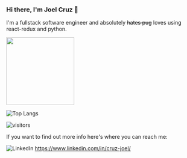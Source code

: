 ### Hi there, I'm Joel Cruz 👋

I'm a fullstack software engineer and absolutely ~~hates pug~~ loves using react-redux and python. 



<img height="180em" src="https://github-readme-stats.vercel.app/api?username=joquack&show_icons=true&hide_border=true&&count_private=true&include_all_commits=true" />

![Top Langs](https://github-readme-stats.vercel.app/api/top-langs/?username=joquack&theme=tokyonight)

![visitors](https://visitor-badge.glitch.me/badge?page_id=${joquack}.${537131024})

If you want to find out more info here's where you can reach me:

![LinkedIn](https://img.shields.io/badge/linkedin-%230077B5.svg?style=for-the-badge&logo=linkedin&logoColor=white)       https://www.linkedin.com/in/cruz-joel/

<!--
**joquack/joquack** is a ✨ _special_ ✨ repository because its `README.md` (this file) appears on your GitHub profile.

Here are some ideas to get you started:

- 🔭 I’m currently working on ...
- 🌱 I’m currently learning ...
- 👯 I’m looking to collaborate on ...
- 🤔 I’m looking for help with ...
- 💬 Ask me about ...
- 📫 How to reach me: ...
- 😄 Pronouns: ...
- ⚡ Fun fact: ...
-->
